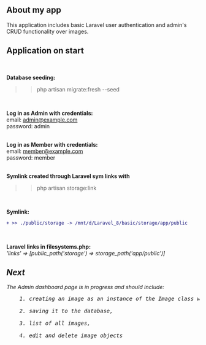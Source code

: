 ## About my app

This application includes basic Laravel user authentication and admin's CRUD functionality over images. 

## Application on start
</br>

**Database seeding:** </br>
>> php artisan migrate:fresh --seed </br>
</br>

**Log in as Admin with credentials:** </br>
email: admin@example.com</br>
password: admin</br>
</br>

**Log in as Member with credentials:** </br>
email: member@example.com</br>
password: member</br>
</br>

**Symlink created through Laravel sym links with** </br>
>> php artisan storage:link</br>
</br>

**Symlink:**
```diff
+ >> ./public/storage -> /mnt/d/Laravel_8/basic/storage/app/public
```
</br>

**Laravel links in filesystems.php:** </br>
<em>'links' => [public_path('storage') => storage_path('app/public')]<em> </br>


## Next

The Admin dashboard page is in progress and should include: </br>
<pre>
    1. creating an image as an instance of the Image class with specific parameters </br>
    2. saving it to the database,</br>
    3. list of all images,</br>
    4. edit and delete image objects</br>
</pre>

 
